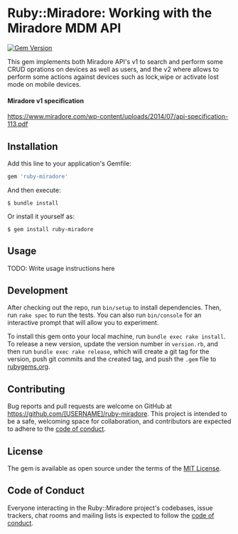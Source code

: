 
# Ruby::Miradore: Working with the Miradore MDM API
[![Gem Version](https://badge.fury.io/rb/ruby-miradore.svg)](https://badge.fury.io/rb/ruby-miradore)

This gem implements both Miradore API's v1 to search and perform some CRUD oprations on devices as well as users, and the v2 where allows to perform some actions against devices such as lock,wipe or activate lost mode on mobile devices.

#### Miradore v1 specification
https://www.miradore.com/wp-content/uploads/2014/07/api-specification-113.pdf

## Installation

Add this line to your application's Gemfile:

```ruby
gem 'ruby-miradore'
```

And then execute:

    $ bundle install

Or install it yourself as:

    $ gem install ruby-miradore

## Usage

TODO: Write usage instructions here

## Development

After checking out the repo, run `bin/setup` to install dependencies. Then, run `rake spec` to run the tests. You can also run `bin/console` for an interactive prompt that will allow you to experiment.

To install this gem onto your local machine, run `bundle exec rake install`. To release a new version, update the version number in `version.rb`, and then run `bundle exec rake release`, which will create a git tag for the version, push git commits and the created tag, and push the `.gem` file to [rubygems.org](https://rubygems.org).

## Contributing

Bug reports and pull requests are welcome on GitHub at https://github.com/[USERNAME]/ruby-miradore. This project is intended to be a safe, welcoming space for collaboration, and contributors are expected to adhere to the [code of conduct](https://github.com/[USERNAME]/ruby-miradore/blob/master/CODE_OF_CONDUCT.md).

## License

The gem is available as open source under the terms of the [MIT License](https://opensource.org/licenses/MIT).

## Code of Conduct

Everyone interacting in the Ruby::Miradore project's codebases, issue trackers, chat rooms and mailing lists is expected to follow the [code of conduct](https://github.com/[USERNAME]/ruby-miradore/blob/master/CODE_OF_CONDUCT.md).
